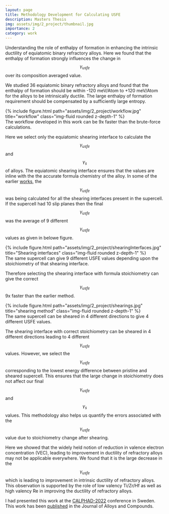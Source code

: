 ```yaml
---
layout: page
title: Methodology Development for Calculating USFE 
description: Masters Thesis
img: assets/img/2_project/thumbnail.jpg
importance: 2
category: work
---
```


Understanding the role of enthalpy of formation in enhancing the intrinsic ductility of equiatomic binary refractory alloys. Here we found that the enthalpy of formation strongly influences the change in $$\gamma_{usfe}$$ over its composition averaged value.

We studied 36 equiatomic binary refractory alloys and found that the enthalpy of formation should be within -120 meV/Atom to +120 meV/Atom for the alloys to be intrinsically ductile. The large enthalpy of formation requirement should be compensated by a sufficiently large entropy.

<div class="row justify-content-sm-center">
    <div class="col-sm-6 mt-3 mt-md-0">
        {% include figure.html path="assets/img/2_project/workflow.jpg" title="workflow" class="img-fluid rounded z-depth-1" %}
    </div>
</div>
<div class="caption">
    The workflow developed in this work can be 9x faster than the brute-force calculations.
</div>

Here we select only the equiatomic shearing interface to calculate the $$\gamma_{usfe}$$ and $$\gamma_s$$ of alloys. The equiatomic shearing interface ensures that the values are inline with the the accurate formula chemistry of the alloy. In some of the earlier <a href="https://doi.org/10.1016/j.actamat.2021.116800">works</a>, the $$\gamma_{usfe}$$ was being calculated for all the shearing interfaces present in the supercell. If the supercell had 10 slip planes then the final $$\gamma_{usfe}$$ was the average of 9 different $$\gamma_{usfe}$$ values as given in belowe figure.

<div class="row justify-content-sm-center">
    <div class="col-sm-4 mt-3 mt-md-0">
        {% include figure.html path="assets/img/2_project/shearingInterfaces.jpg" title="Shearing interfaces" class="img-fluid rounded z-depth-1" %}
    </div>
</div>
<div class="caption">
	The same supercell can give 9 different USFE values depending upon the stoichiometry of that shearing interface.
</div>

Therefore selecting the shearing interface with formula stoichiometry can give the correct $$\gamma_{usfe}$$ 9x faster than the earlier method.

<div class="row justify-content-sm-center">
    <div class="col-sm-6 mt-3 mt-md-0">
        {% include figure.html path="assets/img/2_project/shearings.jpg" title="shearing method" class="img-fluid rounded z-depth-1" %}
    </div>
</div>
<div class="caption">
    The same supercell can be sheared in 4 different directions to give 4 different USFE values.
</div>

The shearing interface with correct stoichiometry can be sheared in 4 different directions leading to 4 different $$\gamma_{usfe}$$ values. However, we select the $$\gamma_{usfe}$$ corresponding to the lowest energy difference between pristine and sheared supercell. This ensures that the large change in stoichiometry does not affect our final $$\gamma_{usfe}$$ and $$\gamma_s$$ values. This methodology also helps us quantify the errors associated with the $$\gamma_{usfe}$$ value due to stoichiometry change after shearing.

Here we showed that the widely held notion of reduction in valence electron concentration (VEC), leading to improvement in ductility of refractory alloys may not be applicable everywhere. We found that it is the large decrease in the $$\gamma_{usfe}$$ which is leading to improvement in intrinsic ductility of refractory alloys. This observation is supported by the role of low valency Ti/Zr/Hf as well as high valency Re in improving the ductility of refractory alloys.

I had presented this work at the <a href="https://calphad.org/CALPHAD-2022-home">CALPHAD-2022</a> conference in Sweden. This work has been <a href="https://doi.org/10.1016/j.jallcom.2022.168597">published</a> in the Journal of Alloys and Compounds.

